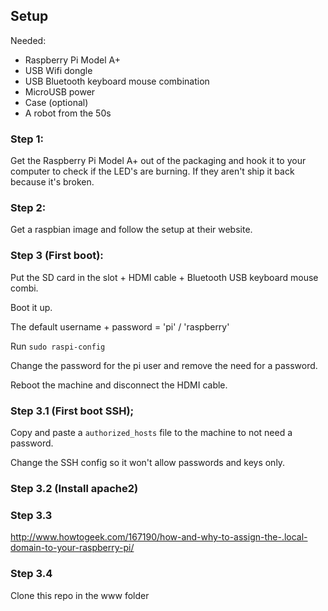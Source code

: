 Setup
-

Needed:
- Raspberry Pi Model A+
- USB Wifi dongle
- USB Bluetooth keyboard mouse combination
- MicroUSB power
- Case (optional)
- A robot from the 50s

### Step 1:
Get the Raspberry Pi Model A+ out of the packaging and hook it to
your computer to check if the LED's are burning. If they aren't ship
it back because it's broken.

### Step 2:
Get a raspbian image and follow the setup at their website.

### Step 3 (First boot):
Put the SD card in the slot + HDMI cable + Bluetooth USB keyboard mouse combi.

Boot it up.

The default username + password = 'pi' / 'raspberry'

Run `sudo raspi-config`

Change the password for the pi user and remove the need for a password.

Reboot the machine and disconnect the HDMI cable.

### Step 3.1 (First boot SSH);
Copy and paste a `authorized_hosts` file to the machine to not need a password.

Change the SSH config so it won't allow passwords and keys only.

### Step 3.2 (Install apache2)

### Step 3.3
http://www.howtogeek.com/167190/how-and-why-to-assign-the-.local-domain-to-your-raspberry-pi/

### Step 3.4
Clone this repo in the www folder
